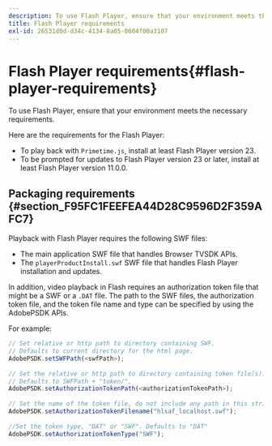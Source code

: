 ```yaml
---
description: To use Flash Player, ensure that your environment meets the necessary requirements.
title: Flash Player requirements
exl-id: 26531d0d-d34c-4134-8a05-0604f00a3107
---
```

# Flash Player requirements{#flash-player-requirements}

To use Flash Player, ensure that your environment meets the necessary requirements.

<!--<a id="section_FEE654D506EC4D85AE77302AD2A27777"></a>-->

Here are the requirements for the Flash Player:

* To play back with `Primetime.js`, install at least Flash Player version 23. 
* To be prompted for updates to Flash Player version 23 or later, install at least Flash Player version 11.0.0.

## Packaging requirements {#section_F95FC1FEEFEA44D28C9596D2F359AFC7}

Playback with Flash Player requires the following SWF files:

* The main application SWF file that handles Browser TVSDK APIs. 
* The `playerProductInstall.swf` SWF file that handles Flash Player installation and updates.

In addition, video playback in Flash requires an authorization token file that might be a SWF or a `.DAT` file. The path to the SWF files, the authorization token file, and the token file name and type can be specified by using the AdobePSDK APIs.

For example: 

```js
// Set relative or http path to directory containing SWF.  
// Defaults to current directory for the html page. 
AdobePSDK.setSWFPath(<swfPath>); 
 
// Set the relative or http path to directory containing token file(s). 
// Defaults to SWFPath + "token/". 
AdobePSDK.setAuthorizationTokenPath(<authorizationTokenPath>); 
 
// Set the name of the token file, do not include any path in this string. 
AdobePSDK.setAuthorizationTokenFilename("hlsaf_localhost.swf"); 
 
//Set the token type, "DAT" or "SWF". Defaults to "DAT" 
AdobePSDK.setAuthorizationTokenType("SWF");
```
